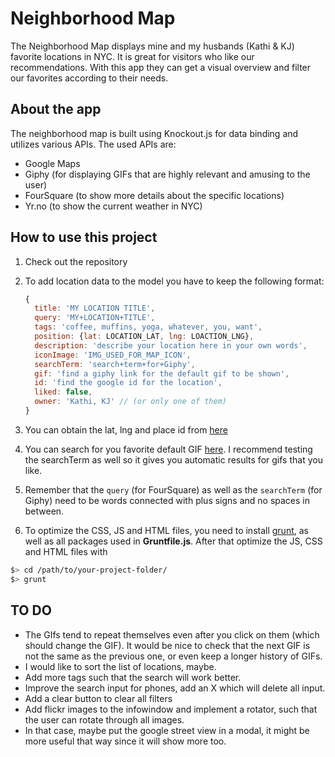 # Neighborhood Map
The Neighborhood Map displays mine and my husbands (Kathi & KJ) favorite locations in NYC. It is great for visitors who like our recommendations. With this app they can get a visual overview and filter our favorites according to their needs.

## About the app
The neighborhood map is built using Knockout.js for data binding and utilizes various APIs. The used APIs are:
- Google Maps
- Giphy (for displaying GIFs that are highly relevant and amusing to the user)
- FourSquare (to show more details about the specific locations)
- Yr.no (to show the current weather in NYC)

## How to use this project
1. Check out the repository
2. To add location data to the model you have to keep the following format:

    ```javascript
    {
      title: 'MY LOCATION TITLE',
      query: 'MY+LOCATION+TITLE',
      tags: 'coffee, muffins, yoga, whatever, you, want',
      position: {lat: LOCATION_LAT, lng: LOACTION_LNG},
      description: 'describe your location here in your own words',
      iconImage: 'IMG_USED_FOR_MAP_ICON',
      searchTerm: 'search+term+for+Giphy',
      gif: 'find a giphy link for the default gif to be shown',
      id: 'find the google id for the location',
      liked: false,
      owner: 'Kathi, KJ' // (or only one of them)
    }
    ```
    
3. You can obtain the lat, lng and place id from [here](https://google-developers.appspot.com/maps/documentation/utils/geocoder/)
4. You can search for you favorite default GIF [here](http://giphy.com/). I recommend testing the searchTerm as well so it gives you automatic results for gifs that you like.
5. Remember that the `query` (for FourSquare) as well as the `searchTerm` (for Giphy) need to be words connected with plus signs and no spaces in between.
4. To optimize the CSS, JS and HTML files, you need to install [grunt](http://gruntjs.com/installing-grunt), as well as all packages used in **Gruntfile.js**. After that optimize the JS, CSS and HTML files with 

  ``` bash
  $> cd /path/to/your-project-folder/
  $> grunt
  ```
  
## TO DO
* The GIfs tend to repeat themselves even after you click on them (which should change the GIF). It would be nice to check that the next GIF is not the same as the previous one, or even keep a longer history of GIFs.
* I would like to sort the list of locations, maybe.
* Add more tags such that the search will work better.
* Improve the search input for phones, add an X which will delete all input.
* Add a clear button to clear all filters
* Add flickr images to the infowindow and implement a rotator, such that the user can rotate through all images.
* In that case, maybe put the google street view in a modal, it might be more useful that way since it will show more too.
